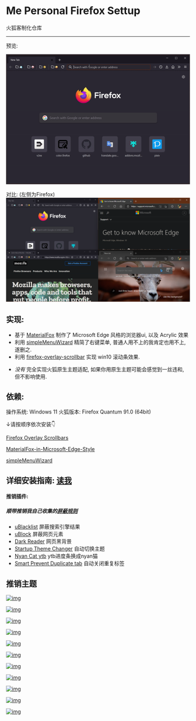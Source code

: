 # Me Personal Firefox Settup
 火狐客制化仓库

---
预览:

![img](https://raw.githubusercontent.com/isNijikawa/Me-Personal-Firefox-Settup/main/asset/ezgif-2-359c1a2db84d.gif)

对比: 
(左侧为Firefox)
![对比](https://raw.githubusercontent.com/isNijikawa/Me-Personal-Firefox-Settup/main/asset/compare.png)

## 实现:
+ 基于 [MaterialFox][10] 制作了 Microsoft Edge 风格的浏览器ui, 以及 Acrylic 效果
+ 利用 [simpleMenuWizard][11] 精简了右键菜单, 普通人用不上的我肯定也用不上, 遂删之.
+ 利用 [firefox-overlay-scrollbar][9] 实现 win10 滚动条效果.
- *没有* 完全实现火狐原生主题适配, 如果你用原生主题可能会感觉到一丝违和, 但不影响使用. 

## 依赖:
操作系统: Windows 11
火狐版本: Firefox Quantum 91.0 (64bit)

↓请按顺序依次安装👇

[Firefox Overlay Scrollbars][9]

[MaterialFox-in-Microsoft-Edge-Style][7]

[simpleMenuWizard][8]

详细安装指南: [读我][readme]
---
#### 推销插件:
##### 顺带推销我自己收集的[屏蔽规则][rule]
+ [uBlacklist][1] 屏蔽搜索引擎结果 
+ [uBlock][2] 屏蔽网页元素
+ [Dark Reader][3] 网页黑背景
+ [Startup Theme Changer][4] 自动切换主题
+ [Nyan Cat ytb][5] ytb进度条换成nyan猫
+ [Smart Prevent Duplicate tab][6] 自动关闭重复标签

## 推销主题
[![img](https://addons.cdn.mozilla.net/user-media/version-previews/full/3860/3860093.svg?modified=1628748740 "赞美太阳")](https://addons.mozilla.org/en-US/firefox/addon/prise-the-sun-dark-souls/)

[![img](https://addons.cdn.mozilla.net/user-media/version-previews/full/3860/3860127.svg?modified=1628758537 "猫猫!")](https://addons.mozilla.org/en-US/firefox/addon/lazy-cat-theme/)

[![img](https://addons.cdn.mozilla.net/user-media/version-previews/full/3860/3860107.svg?modified=1628755709 "猫耳初音")](https://addons.mozilla.org/en-US/firefox/addon/neko-miku-theme/)

[![img](https://addons.cdn.mozilla.net/user-media/version-previews/full/3860/3860115.svg?modified=1628757024 "vtb")](https://addons.mozilla.org/en-US/firefox/addon/pekora-theme/)

[![img](https://addons.cdn.mozilla.net/user-media/version-previews/full/3860/3860113.svg?modified=1628756578 "变身初音")](https://addons.mozilla.org/en-US/firefox/addon/yet-another-mikutheme/)

[![img](https://addons.cdn.mozilla.net/user-media/version-previews/full/3860/3860109.svg?modified=1628755886 "梓喵")](https://addons.mozilla.org/en-US/firefox/addon/animated-neko-azus-theme/)

[![img](https://addons.cdn.mozilla.net/user-media/version-previews/full/3860/3860121.svg?modified=1628757483 "米其林")](https://addons.mozilla.org/en-US/firefox/addon/run-michirun-run-theme/)

[![img](https://addons.cdn.mozilla.net/user-media/version-previews/full/3860/3860139.svg?modified=1628759616 "跳舞鲨鱼")](https://addons.mozilla.org/en-US/firefox/addon/left-shark-dance-theme/)

[![img](https://addons.cdn.mozilla.net/user-media/version-previews/full/3860/3860132.png?modified=1628759122 "圆形nyan")](https://addons.mozilla.org/en-US/developers/addon/fat-nyan-theme/edit)

[![img](https://addons.cdn.mozilla.net/user-media/version-previews/full/3860/3860136.png?modified=1628759532 "pop nyan")](https://addons.mozilla.org/en-US/firefox/addon/pop-nyan-theme/)

[![img](https://addons.cdn.mozilla.net/user-media/version-previews/full/3860/3860140.png?modified=1628759675 "sus")](https://addons.mozilla.org/en-US/firefox/addon/amongsus-thutheme/)

[1]: https://addons.mozilla.org/en-US/firefox/addon/startup-theme-changer/?utm_content=addons-manager-reviews-link&utm_medium=firefox-browser&utm_source=firefox-browser
[2]: https://addons.mozilla.org/en-US/firefox/addon/ublock-origin/
[3]: https://addons.mozilla.org/en-US/firefox/addon/darkreader/
[4]: https://addons.mozilla.org/en-US/firefox/addon/startup-theme-changer/?utm_source=addons.mozilla.org&utm_medium=referral&utm_content=search
[5]: https://addons.mozilla.org/en-US/firefox/addon/nyan-cat-youtube-enhancement/?utm_source=addons.mozilla.org&utm_medium=referral&utm_content=search
[6]: https://addons.mozilla.org/en-US/firefox/addon/smart-prevent-duplicate-tabs/?utm_source=addons.mozilla.org&utm_medium=referral&utm_content=search
[rule]: https://github.com/isNijikawa/Universal-Web-Filter-rules
[7]: https://github.com/isNijikawa/MaterialFox-in-Microsoft-Edge-Style
[8]: https://github.com/isNijikawa/simpleMenuWizard
[9]: https://github.com/spencerwooo/firefox-overlay-scrollbar
[10]: https://github.com/muckSponge/MaterialFox
[11]: https://github.com/stonecrusher/simpleMenuWizard
[readme]: https://github.com/isNijikawa/Me-Personal-Firefox-Settup/blob/main/asset/guid.md
